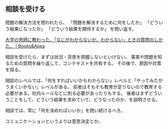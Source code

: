 ## 相談を受ける

問題の解決方法を問われたら、
「問題を解決するために何をしたか」
「どういう結果になったか」
「どういう結果を期待するか」
を問い返す。

[大学の恩師に教わった、「なにがわからないか、わからない」ときの質問のしかた。 | Books&Apps](https://blog.tinect.jp/?p=68951)

相談を受けたら、まずは状況・背景を把握しないといけない。
事実や問題を知るための質問を繰り返して、コンテキストを共有する。
その後で、原因や対策を探る。

相談のレベルでは、「何をすればいいかもわからない」レベルと「やってみたがうまくいかない」レベルがある。
前者はそもそも教育が足りないので教育する必要がある。社内ルールなどに則る必要があったりもする。
後者はまずどういうことをして、どういう結果を求めていて、どうなったのか、を説明させる。

相談では、常に「何を決めればいいか」を問い続けるべき。

コミュニケーションというよりは意思決定とか。
